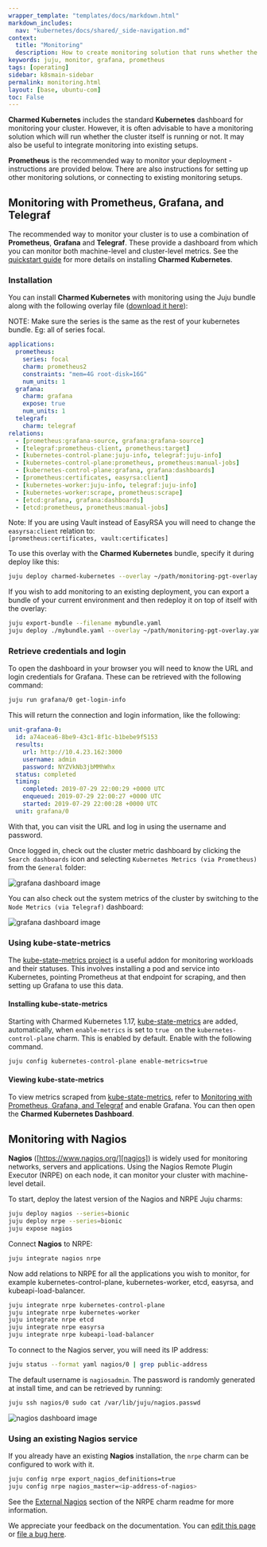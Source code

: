 ```yaml
---
wrapper_template: "templates/docs/markdown.html"
markdown_includes:
  nav: "kubernetes/docs/shared/_side-navigation.md"
context:
  title: "Monitoring"
  description: How to create monitoring solution that runs whether the cluster itself is running or not. It may also be useful to integrate monitoring into existing setups.
keywords: juju, monitor, grafana, prometheus
tags: [operating]
sidebar: k8smain-sidebar
permalink: monitoring.html
layout: [base, ubuntu-com]
toc: False
---
```


**Charmed Kubernetes** includes the standard
**Kubernetes** dashboard for monitoring your cluster. However, it is often advisable to
have a monitoring solution which will run whether the cluster itself is running or not. It
may also be useful to integrate monitoring into existing setups.

**Prometheus** is the recommended way to monitor your deployment - instructions are
provided below. There are also instructions for setting up other monitoring
solutions, or connecting to existing monitoring setups.

## Monitoring with Prometheus, Grafana, and Telegraf

The recommended way to monitor your cluster is to use a combination of
**Prometheus**, **Grafana** and **Telegraf**. These provide a dashboard
from which you can monitor both machine-level and cluster-level metrics.
See the [quickstart guide][quickstart] for more details on installing **Charmed Kubernetes**.

### Installation

You can install **Charmed Kubernetes** with monitoring using the Juju bundle
along with the following overlay file ([download it here][monitoring-pgt-overlay]):

NOTE: Make sure the series is the same as the rest of your kubernetes bundle. Eg: all of series focal.

```yaml
applications:
  prometheus:
    series: focal
    charm: prometheus2
    constraints: "mem=4G root-disk=16G"
    num_units: 1
  grafana:
    charm: grafana
    expose: true
    num_units: 1
  telegraf:
    charm: telegraf
relations:
  - [prometheus:grafana-source, grafana:grafana-source]
  - [telegraf:prometheus-client, prometheus:target]
  - [kubernetes-control-plane:juju-info, telegraf:juju-info]
  - [kubernetes-control-plane:prometheus, prometheus:manual-jobs]
  - [kubernetes-control-plane:grafana, grafana:dashboards]
  - [prometheus:certificates, easyrsa:client]
  - [kubernetes-worker:juju-info, telegraf:juju-info]
  - [kubernetes-worker:scrape, prometheus:scrape]
  - [etcd:grafana, grafana:dashboards]
  - [etcd:prometheus, prometheus:manual-jobs]
```

<div class="p-notification--information">
  <p markdown="1" class="p-notification__response">
    <span class="p-notification__status">Note:</span>
If you are using Vault instead of EasyRSA you will need to change the
<code>easyrsa:client</code> relation to:<br />
<code>[prometheus:certificates, vault:certificates]</code></p>
</div>

To use this overlay with the **Charmed Kubernetes** bundle, specify it
during deploy like this:

```bash
juju deploy charmed-kubernetes --overlay ~/path/monitoring-pgt-overlay.yaml
```

If you wish to add monitoring to an existing deployment, you can export a
bundle of your current environment and then redeploy it on top of itself with
the overlay:

```bash
juju export-bundle --filename mybundle.yaml
juju deploy ./mybundle.yaml --overlay ~/path/monitoring-pgt-overlay.yaml
```

### Retrieve credentials and login

To open the dashboard in your browser you will need to know the URL and login
credentials for Grafana. These can be retrieved with the following command:

```bash
juju run grafana/0 get-login-info
```

This will return the connection and login information, like the following:

```yaml
unit-grafana-0:
  id: a74acea6-8be9-43c1-8f1c-b1bebe9f5153
  results:
    url: http://10.4.23.162:3000
    username: admin
    password: NYZVkNb3jbMMhWhx
  status: completed
  timing:
    completed: 2019-07-29 22:00:29 +0000 UTC
    enqueued: 2019-07-29 22:00:27 +0000 UTC
    started: 2019-07-29 22:00:28 +0000 UTC
  unit: grafana/0
```

With that, you can visit the URL and log in using the username and password.

Once logged in, check out the cluster metric dashboard by clicking the
`Search dashboards` icon and selecting `Kubernetes Metrics (via Prometheus)`
from the `General` folder:

![grafana dashboard image](https://assets.ubuntu.com/v1/e6934269-grafana-1.png)

You can also check out the system metrics of the cluster by switching to the
`Node Metrics (via Telegraf)` dashboard:

![grafana dashboard image](https://assets.ubuntu.com/v1/45b87639-grafana-2.png)

### Using kube-state-metrics

The [kube-state-metrics project](https://github.com/kubernetes/kube-state-metrics)
is a useful addon for monitoring workloads and their statuses. This involves
installing a pod and service into Kubernetes, pointing Prometheus at that
endpoint for scraping, and then setting up Grafana to use this data.

#### Installing kube-state-metrics

Starting with Charmed Kubernetes 1.17,
[kube-state-metrics](https://github.com/kubernetes/kube-state-metrics)
are added, automatically, when `enable-metrics` is set to  `true ` on the
`kubernetes-control-plane` charm.  This is enabled by default.  Enable
with the following command.

```bash
juju config kubernetes-control-plane enable-metrics=true
```

#### Viewing kube-state-metrics

To view metrics scraped from
[kube-state-metrics](https://github.com/kubernetes/kube-state-metrics),
refer to
[Monitoring with Prometheus, Grafana, and Telegraf](#monitoring-with-prometheus-grafana-and-telegraf)
and enable Grafana.  You can then open the **Charmed Kubernetes Dashboard**.

## Monitoring with Nagios

**Nagios** ([https://www.nagios.org/][nagios]) is widely used for monitoring
networks, servers and applications. Using the Nagios Remote Plugin Executor
(NRPE) on each node, it can monitor your cluster with machine-level detail.

To start, deploy the latest version of the Nagios and NRPE Juju charms:

```bash
juju deploy nagios --series=bionic
juju deploy nrpe --series=bionic
juju expose nagios
```

Connect **Nagios** to NRPE:

```bash
juju integrate nagios nrpe
```

Now add relations to NRPE for all the applications you wish to monitor, for
example kubernetes-control-plane, kubernetes-worker, etcd, easyrsa, and
kubeapi-load-balancer.

```bash
juju integrate nrpe kubernetes-control-plane
juju integrate nrpe kubernetes-worker
juju integrate nrpe etcd
juju integrate nrpe easyrsa
juju integrate nrpe kubeapi-load-balancer
```

To connect to the Nagios server, you will need its IP address:

```bash
juju status --format yaml nagios/0 | grep public-address
```

The default username is `nagiosadmin`. The password is randomly generated at
install time, and can be retrieved by running:

```bash
juju ssh nagios/0 sudo cat /var/lib/juju/nagios.passwd
```

![nagios dashboard image](https://assets.ubuntu.com/v1/4b109895-CDK-nagios.png)

### Using an existing Nagios service

If you already have an existing **Nagios** installation, the `nrpe` charm can
be configured to work with it.

```bash
juju config nrpe export_nagios_definitions=true
juju config nrpe nagios_master=<ip-address-of-nagios>
```

See the [External Nagios][external-nagios] section of the NRPE charm readme for more information.

<!-- LINKS -->

[monitoring-pgt-overlay]: https://raw.githubusercontent.com/charmed-kubernetes/bundle/main/overlays/monitoring-pgt-overlay.yaml
[quickstart]: /kubernetes/docs/quickstart
[nagios]: https://www.nagios.org/
[external-nagios]: https://charmhub.io/nrpe/

<!-- FEEDBACK -->
<div class="p-notification--information">
  <div class="p-notification__content">
    <p class="p-notification__message">We appreciate your feedback on the documentation. You can
    <a href="https://github.com/charmed-kubernetes/kubernetes-docs/edit/main/pages/k8s/monitoring.md" >edit this page</a>
    or
    <a href="https://github.com/charmed-kubernetes/kubernetes-docs/issues/new" >file a bug here</a>.</p>
  </div>
</div>

